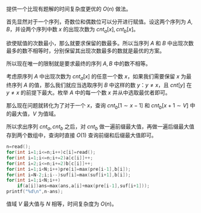 提供一个比现有题解的时间复杂度更优的 $O(n)$ 做法。

首先显然对于一个序列，奇数位和偶数位可以分开进行赋值。设这两个序列为 $A,B$，并设两个序列中数 $x$ 的出现次数为 $cnt_a[x],cnt_b[x]$。

欲使赋值的次数最小，那么就要求保留的数最多。所以当序列 $A$ 和 $B$ 中出现次数最多的数不相等时，分别保留其出现次数最多的数就是最优的方案。

所以现在唯一的限制就是要求最终的序列 $A,B$ 中的数不相等。

考虑原序列 $A$ 中出现次数为 $cnt_a[x]$ 的任意一个数 $x$，如果我们需要保留 $x$ 为最终序列 $A$ 的值，那么我们就应当选取序列 $B$ 中这样的数 $y$：$y\neq x$，且 $cnt[y]$ 在 $y\neq x$ 的前提下最大。枚举 $A$ 中的每一个数 $x$ 并从中选取最优者即可。

那么现在问题就转化为了对于一个 $x$，查询 $cnt_b[1\sim x-1]$ 和 $cnt_b[x+1\sim V]$ 中的最大值，$V$ 为值域。

所以求出序列 $cnt_a,cnt_b$ 之后，对 $cnt_b$ 做一遍前缀最大值，再做一遍后缀最大值存到两个数组中，查询时直接 $O(1)$ 查询前缀和后缀最大值即可。

```cpp
n=read();
for(int i=1;i<=n;i++)c[i]=read();
for(int i=1;i<=n;i+=2)a[c[i]]++;
for(int i=2;i<=n;i+=2)b[c[i]]++;
for(int i=1;i<N;i++)pre[i]=max(pre[i-1],b[i]);
for(int i=N-2;i;i--)suf[i]=max(suf[i+1],b[i]);
for(int i=1;i<N;i++)
	if(a[i])ans=max(ans,a[i]+max(pre[i-1],suf[i+1]));
printf("%d\n",n-ans);
```

值域 $V$ 最大值与 $N$ 相等，时间复杂度为 $O(n)$。